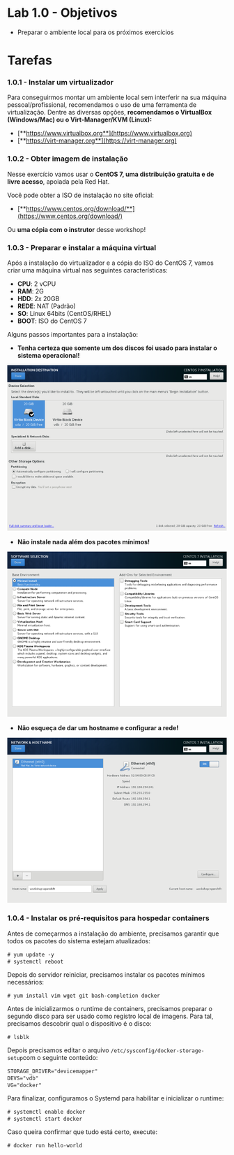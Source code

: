 # Lab 1.0 - Objetivos

* Preparar o ambiente local para os próximos exercícios

# Tarefas

### 1.0.1 - Instalar um virtualizador

Para conseguirmos montar um ambiente local sem interferir na sua máquina pessoal/profissional, recomendamos o uso de uma ferramenta de virtualização. Dentre as diversas opções, **recomendamos o VirtualBox \(Windows/Mac\) ou o Virt-Manager/KVM \(Linux\):**

* [**https://www.virtualbox.org**](https://www.virtualbox.org)
* [**https://virt-manager.org**](https://virt-manager.org)

### 1.0.2 - Obter imagem de instalação

Nesse exercício vamos usar o **CentOS 7, uma distribuição gratuita e de livre acesso**, apoiada pela Red Hat.

Você pode obter a ISO de instalação no site oficial:

* [**https://www.centos.org/download/**](https://www.centos.org/download/)

Ou **uma cópia com o instrutor** desse workshop!

### 1.0.3 - Preparar e instalar a máquina virtual

Após a instalação do virtualizador e a cópia do ISO do CentOS 7, vamos criar uma máquina virtual nas seguintes características:

* **CPU**: 2 vCPU
* **RAM**: 2G
* **HDD**: 2x 20GB
* **REDE**: NAT \(Padrão\)
* **SO**: Linux 64bits \(CentOS/RHEL\)
* **BOOT**: ISO do CentOS 7

Alguns passos importantes para a instalação:

* **Tenha certeza que somente um dos discos foi usado para instalar o sistema operacional!**

![](/parte1/extras/centos-install-disks.png)

* **Não instale nada além dos pacotes mínimos!**

![](/parte1/extras/centos-install-packages.png)

* **Não esqueça de dar um hostname e configurar a rede!**

![](/parte1/extras/centos-install-networking.png)

### 1.0.4 - Instalar os pré-requisitos para hospedar containers

Antes de começarmos a instalação do ambiente, precisamos garantir que todos os pacotes do sistema estejam atualizados:

```
# yum update -y
# systemctl reboot
```

Depois do servidor reiniciar, precisamos instalar os pacotes mínimos necessários:

```
# yum install vim wget git bash-completion docker
```

Antes de inicializarmos o runtime de containers, precisamos preparar o segundo disco para ser usado como registro local de imagens. Para tal, precisamos descobrir qual o dispositivo é o disco:

```
# lsblk
```

Depois precisamos editar o arquivo `/etc/sysconfig/docker-storage-setup`com o seguinte conteúdo:

```
STORAGE_DRIVER="devicemapper"
DEVS="vdb"
VG="docker"
```

Para finalizar, configuramos o Systemd para habilitar e inicializar o runtime:

```
# systemctl enable docker
# systemctl start docker
```

Caso queira confirmar que tudo está certo, execute:

```
# docker run hello-world
```



